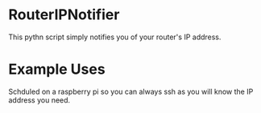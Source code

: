 # RouterIPNotifier
This pythn script simply notifies you of your router's IP address.

# Example Uses
Schduled on a raspberry pi so you can always ssh as you will know the IP address you need.
